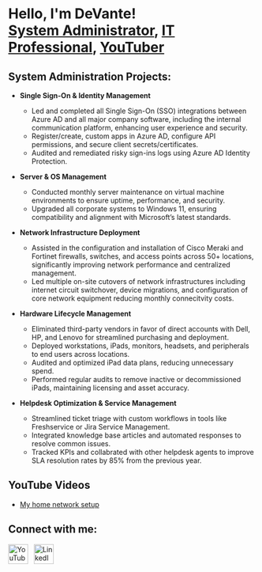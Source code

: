 <h1>Hello, I'm DeVante! <br/><a href="https://github.com/DeVante-IT">System Administrator</a>, <a href="www.linkedin.com/in/devante-thomas-66b6a318a">IT Professional</a>, <a href="https://www.youtube.com/@littlelatetech6298">YouTuber</a></h1>

<h2> System Administration Projects:</h2>

- __Single Sign-On & Identity Management__

   - Led and completed all Single Sign-On (SSO) integrations between Azure AD and all major company software, including the internal communication platform, enhancing user experience and security.
   - Register/create, custom apps in Azure AD, configure API permissions, and secure client secrets/certificates.
   - Audited and remediated risky sign-ins logs using Azure AD Identity Protection.
- <b>Server & OS Management</b>
  - Conducted monthly server maintenance on virtual machine environments to ensure uptime, performance, and security.
  - Upgraded all corporate systems to Windows 11, ensuring compatibility and alignment with Microsoft’s latest standards.
- <b>Network Infrastructure Deployment</b>
  - Assisted in the configuration and installation of Cisco Meraki and Fortinet firewalls, switches, and access points across 50+ locations, significantly improving network performance and centralized management.
  - Led multiple on-site cutovers of network infrastructures including internet circuit switchover, device migrations, and configuration of core network equipment reducing monthly connecitvity costs.
- <b>Hardware Lifecycle Management</b>
  - Eliminated third-party vendors in favor of direct accounts with Dell, HP, and Lenovo for streamlined purchasing and deployment.
  - Deployed workstations, iPads, monitors, headsets, and peripherals to end users across locations.
  - Audited and optimized iPad data plans, reducing unnecessary spend.
  - Performed regular audits to remove inactive or decommissioned iPads, maintaining licensing and asset accuracy.
- <b>Helpdesk Optimization & Service Management</b>
  - Streamlined ticket triage with custom workflows in tools like Freshservice or Jira Service Management.
  - Integrated knowledge base articles and automated responses to resolve common issues.
  - Tracked KPIs and collabrated with other helpdesk agents to improve SLA resolution rates by 85% from the previous year.

<h2>YouTube Videos</h2>

- [My home network setup](https://www.youtube.com/watch?v=vVUrx2jMGc8)

<h2>  Connect with me:</h2>


[<img src="https://upload.wikimedia.org/wikipedia/commons/0/09/YouTube_full-color_icon_%282017%29.svg" alt="YouTube" width="40"/>](https://www.youtube.com/@littlelatetech6298)
&nbsp;
[<img src="https://cdn.jsdelivr.net/gh/devicons/devicon/icons/linkedin/linkedin-original.svg" alt="LinkedIn" width="40"/>](https://www.linkedin.com/in/devante-thomas-66b6a318a)






[youtube]: [(https://www.youtube.com/@littlelatetech6298)]
[linkedin]: www.linkedin.com/in/devante-thomas-66b6a318a

<!--
**joshmadakor1/joshmadakor1** is a ✨ _special_ ✨ repository because its `README.md` (this file) appears on your GitHub profile.

Here are some ideas to get you started:

- 🔭 I’m currently working on ...
- 🌱 I’m currently learning ...
- 👯 I’m looking to collaborate on ...
- 🤔 I’m looking for help with ...
- 💬 Ask me about ...
- 📫 How to reach me: ...
- 😄 Pronouns: ...
- ⚡ Fun fact: ...
-->
